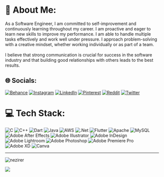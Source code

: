 # 💫 About Me:
As a Software Engineer, I am committed to self-improvement and continuously learning throughout my career. I am proactive and eager to learn new skills to improve my performance. I am able to handle multiple tasks effectively and work well under pressure. I approach problem-solving with a creative mindset, whether working individually or as part of a team.<br><br>I believe that strong communication is crucial for success in the software industry and that building good relationships with others leads to the best results.


## 🌐 Socials:
[![Behance](https://img.shields.io/badge/Behance-1769ff?logo=behance&logoColor=white)](https://behance.net/nezirerdinc) [![Instagram](https://img.shields.io/badge/Instagram-%23E4405F.svg?logo=Instagram&logoColor=white)](https://instagram.com/nezirer) [![LinkedIn](https://img.shields.io/badge/LinkedIn-%230077B5.svg?logo=linkedin&logoColor=white)](https://linkedin.com/in/nezir-erdinc) [![Pinterest](https://img.shields.io/badge/Pinterest-%23E60023.svg?logo=Pinterest&logoColor=white)](https://pinterest.com/nezirerdin) [![Reddit](https://img.shields.io/badge/Reddit-%23FF4500.svg?logo=Reddit&logoColor=white)](https://reddit.com/user/nezirer) [![Twitter](https://img.shields.io/badge/Twitter-%231DA1F2.svg?logo=Twitter&logoColor=white)](https://twitter.com/nezir_erdinc) 

# 💻 Tech Stack:
![C](https://img.shields.io/badge/c-%2300599C.svg?style=flat-square&logo=c&logoColor=white) ![C++](https://img.shields.io/badge/c++-%2300599C.svg?style=flat-square&logo=c%2B%2B&logoColor=white) ![Dart](https://img.shields.io/badge/dart-%230175C2.svg?style=flat-square&logo=dart&logoColor=white) ![Java](https://img.shields.io/badge/java-%23ED8B00.svg?style=flat-square&logo=java&logoColor=white) ![AWS](https://img.shields.io/badge/AWS-%23FF9900.svg?style=flat-square&logo=amazon-aws&logoColor=white) ![.Net](https://img.shields.io/badge/.NET-5C2D91?style=flat-square&logo=.net&logoColor=white) ![Flutter](https://img.shields.io/badge/Flutter-%2302569B.svg?style=flat-square&logo=Flutter&logoColor=white) ![Apache](https://img.shields.io/badge/apache-%23D42029.svg?style=flat-square&logo=apache&logoColor=white) ![MySQL](https://img.shields.io/badge/mysql-%2300f.svg?style=flat-square&logo=mysql&logoColor=white) ![Adobe After Effects](https://img.shields.io/badge/Adobe%20After%20Effects-9999FF.svg?style=flat-square&logo=Adobe%20After%20Effects&logoColor=white) ![Adobe Illustrator](https://img.shields.io/badge/adobeillustrator-%23FF9A00.svg?style=flat-square&logo=adobeillustrator&logoColor=white) ![Adobe InDesign](https://img.shields.io/badge/Adobe%20InDesign-49021F?style=flat-square&logo=adobeindesign&logoColor=white) ![Adobe Lightroom](https://img.shields.io/badge/Adobe%20Lightroom-31A8FF.svg?style=flat-square&logo=Adobe%20Lightroom&logoColor=white) ![Adobe Photoshop](https://img.shields.io/badge/adobephotoshop-%2331A8FF.svg?style=flat-square&logo=adobephotoshop&logoColor=white) ![Adobe Premiere Pro](https://img.shields.io/badge/Adobe%20Premiere%20Pro-9999FF.svg?style=flat-square&logo=Adobe%20Premiere%20Pro&logoColor=white) ![Adobe XD](https://img.shields.io/badge/Adobe%20XD-470137?style=flat-square&logo=Adobe%20XD&logoColor=#FF61F6) ![Canva](https://img.shields.io/badge/Canva-%2300C4CC.svg?style=flat-square&logo=Canva&logoColor=white)

---
<p align="left"> <img src="https://komarev.com/ghpvc/?username=nezirer&label=Profile%20views&color=0e75b6&style=flat" alt="nezirer" /> </p>

[![](https://visitcount.itsvg.in/api?id=nezirer&icon=2&color=0)](https://visitcount.itsvg.in)

<!-- Proudly created with GPRM ( https://gprm.itsvg.in ) -->
